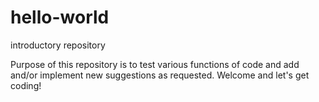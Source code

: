 # hello-world
introductory repository

Purpose of this repository is to test various functions of code and add and/or implement new suggestions as requested.
Welcome and let's get coding!
